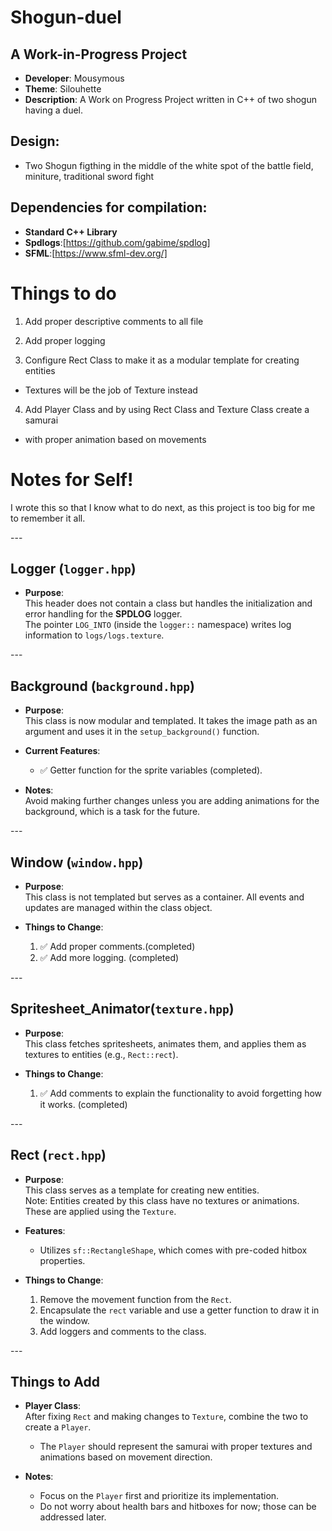# Shogun-duel

## A Work-in-Progress Project

- **Developer**: Mousymous<br>
- **Theme**: Silouhette<br>
- **Description**:    A Work on Progress Project written in C++ of two shogun having a duel.<br>

## Design:

- Two Shogun figthing in the middle of the white spot of the battle field, miniture, traditional sword fight

## Dependencies for compilation:

- **Standard C++ Library**<br>
- **Spdlogs**:[https://github.com/gabime/spdlog]<br>
- **SFML**:[https://www.sfml-dev.org/]<br>

# Things to do

1. Add proper descriptive comments to all file<br>
2. Add proper logging<br>

3. Configure Rect Class to make it as a modular template for creating entities<br>
  - Textures will be the job of Texture instead<br>
4. Add Player Class and by using Rect Class and Texture Class create a samurai<br>
  - with proper animation based on movements

# Notes for Self!<br>

I wrote this so that I know what to do next, as this project is too big for me to remember it all.<br>

---<br>

## Logger (`logger.hpp`)<br>

- **Purpose**:<br>
  This header does not contain a class but handles the initialization and error handling for the **SPDLOG** logger.<br>
  The pointer `LOG_INTO` (inside the `logger::` namespace) writes log information to `logs/logs.texture`.<br>

---<br>

## Background (`background.hpp`)<br>

- **Purpose**:<br>
  This class is now modular and templated. It takes the image path as an argument and uses it in the `setup_background()` function.<br>

- **Current Features**:<br>
  - ✅ Getter function for the sprite variables (completed).<br>

- **Notes**:<br>
  Avoid making further changes unless you are adding animations for the background, which is a task for the future.<br>

---<br>

## Window (`window.hpp`)<br>

- **Purpose**:<br>
  This class is not templated but serves as a container. All events and updates are managed within the class object.<br>

- **Things to Change**:<br>
  1. ✅ Add proper comments.(completed)<br>
  2. ✅ Add more logging. (completed)<br>

---<br>

## Spritesheet_Animator(`texture.hpp`)<br>

- **Purpose**:<br>
  This class fetches spritesheets, animates them, and applies them as textures to entities (e.g., `Rect::rect`).<br>

- **Things to Change**:<br>
  1. ✅ Add comments to explain the functionality to avoid forgetting how it works. (completed)<br>

---<br>

## Rect (`rect.hpp`)<br>

- **Purpose**:<br>
  This class serves as a template for creating new entities.<br>
  Note: Entities created by this class have no textures or animations. These are applied using the `Texture`.<br>

- **Features**:<br>
  - Utilizes `sf::RectangleShape`, which comes with pre-coded hitbox properties.<br>

- **Things to Change**:<br>
  1. Remove the movement function from the `Rect`.<br>
  2. Encapsulate the `rect` variable and use a getter function to draw it in the window.<br>
  3. Add loggers and comments to the class.<br>

---<br>

## Things to Add<br>

- **Player Class**:<br>
  After fixing `Rect` and making changes to `Texture`, combine the two to create a `Player`.<br>
  - The `Player` should represent the samurai with proper textures and animations based on movement direction.<br>

- **Notes**:<br>
  - Focus on the `Player` first and prioritize its implementation.<br>
  - Do not worry about health bars and hitboxes for now; those can be addressed later.<br>
